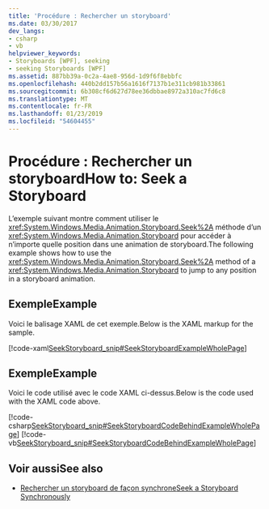```yaml
---
title: 'Procédure : Rechercher un storyboard'
ms.date: 03/30/2017
dev_langs:
- csharp
- vb
helpviewer_keywords:
- Storyboards [WPF], seeking
- seeking Storyboards [WPF]
ms.assetid: 887bb39a-0c2a-4ae8-956d-1d9f6f8ebbfc
ms.openlocfilehash: 440b2dd157b56a1616f7137b1e311cb981b33861
ms.sourcegitcommit: 6b308cf6d627d78ee36dbbae8972a310ac7fd6c8
ms.translationtype: MT
ms.contentlocale: fr-FR
ms.lasthandoff: 01/23/2019
ms.locfileid: "54604455"
---
```

# <a name="how-to-seek-a-storyboard"></a><span data-ttu-id="bedf2-102">Procédure : Rechercher un storyboard</span><span class="sxs-lookup"><span data-stu-id="bedf2-102">How to: Seek a Storyboard</span></span>
<span data-ttu-id="bedf2-103">L’exemple suivant montre comment utiliser le <xref:System.Windows.Media.Animation.Storyboard.Seek%2A> méthode d’un <xref:System.Windows.Media.Animation.Storyboard> pour accéder à n’importe quelle position dans une animation de storyboard.</span><span class="sxs-lookup"><span data-stu-id="bedf2-103">The following example shows how to use the <xref:System.Windows.Media.Animation.Storyboard.Seek%2A> method of a <xref:System.Windows.Media.Animation.Storyboard> to jump to any position in a storyboard animation.</span></span>  
  
## <a name="example"></a><span data-ttu-id="bedf2-104">Exemple</span><span class="sxs-lookup"><span data-stu-id="bedf2-104">Example</span></span>  
 <span data-ttu-id="bedf2-105">Voici le balisage XAML de cet exemple.</span><span class="sxs-lookup"><span data-stu-id="bedf2-105">Below is the XAML markup for the sample.</span></span>  
  
 [!code-xaml[SeekStoryboard_snip#SeekStoryboardExampleWholePage](../../../../samples/snippets/csharp/VS_Snippets_Wpf/SeekStoryboard_snip/CSharp/SeekStoryboardExample.xaml#seekstoryboardexamplewholepage)]  
  
## <a name="example"></a><span data-ttu-id="bedf2-106">Exemple</span><span class="sxs-lookup"><span data-stu-id="bedf2-106">Example</span></span>  
 <span data-ttu-id="bedf2-107">Voici le code utilisé avec le code XAML ci-dessus.</span><span class="sxs-lookup"><span data-stu-id="bedf2-107">Below is the code used with the XAML code above.</span></span>  
  
 [!code-csharp[SeekStoryboard_snip#SeekStoryboardCodeBehindExampleWholePage](../../../../samples/snippets/csharp/VS_Snippets_Wpf/SeekStoryboard_snip/CSharp/SeekStoryboardExample.xaml.cs#seekstoryboardcodebehindexamplewholepage)]
 [!code-vb[SeekStoryboard_snip#SeekStoryboardCodeBehindExampleWholePage](../../../../samples/snippets/visualbasic/VS_Snippets_Wpf/SeekStoryboard_snip/VisualBasic/SeekStoryboardExample.xaml.vb#seekstoryboardcodebehindexamplewholepage)]  
  
## <a name="see-also"></a><span data-ttu-id="bedf2-108">Voir aussi</span><span class="sxs-lookup"><span data-stu-id="bedf2-108">See also</span></span>
- [<span data-ttu-id="bedf2-109">Rechercher un storyboard de façon synchrone</span><span class="sxs-lookup"><span data-stu-id="bedf2-109">Seek a Storyboard Synchronously</span></span>](../../../../docs/framework/wpf/graphics-multimedia/how-to-seek-a-storyboard-synchronously.md)
